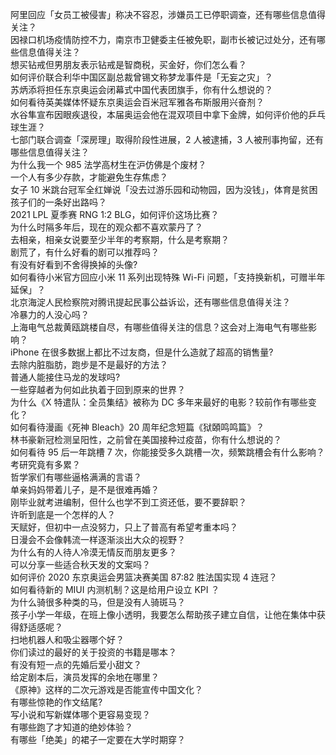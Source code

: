 阿里回应「女员工被侵害」称决不容忍，涉嫌员工已停职调查，还有哪些信息值得关注？  
因禄口机场疫情防控不力，南京市卫健委主任被免职，副市长被记过处分，还有哪些信息值得关注？  
想买钻戒但男朋友表示钻戒是智商税，买金好，你们怎么看？  
如何评价联合利华中国区副总裁曾锡文称梦龙事件是「无妄之灾」？  
苏炳添将担任东京奥运会闭幕式中国代表团旗手，你有什么想说的？  
如何看待英美媒体怀疑东京奥运会百米冠军雅各布斯服用兴奋剂？  
水谷隼宣布因眼疾退役，本届奥运会他在混双项目中拿下金牌，如何评价他的乒乓球生涯？  
七部门联合调查「深房理」取得阶段性进展，2 人被逮捕，3 人被刑事拘留，还有哪些信息值得关注？  
为什么我一个 985 法学高材生在沪仿佛是个废材？  
一个人有多少存款，才能避免生存焦虑？  
女子 10 米跳台冠军全红婵说「没去过游乐园和动物园，因为没钱」，体育是贫困孩子们的一条好出路吗？  
2021 LPL 夏季赛 RNG 1:2 BLG，如何评价这场比赛？  
为什么时隔多年后，现在的观众都不喜欢蒙丹了？  
去相亲，相亲女说要至少半年的考察期，什么是考察期？  
剧荒了，有什么好看的剧可以推荐吗？  
有没有好看到不舍得换掉的头像?  
如何看待小米官方回应小米 11 系列出现特殊 Wi-Fi 问题，「支持换新机，可赠半年延保」？  
北京海淀人民检察院对腾讯提起民事公益诉讼，还有哪些信息值得关注？  
冷暴力的人没心吗？  
上海电气总裁黄瓯跳楼自尽，有哪些值得关注的信息？这会对上海电气有哪些影响？  
iPhone 在很多数据上都比不过友商，但是什么造就了超高的销售量?  
去除内脏脂肪，跑步是不是最好的方法？  
普通人能接住马龙的发球吗?  
一些穿越者为何如此执着于回到原来的世界？  
为什么《X 特遣队：全员集结》被称为 DC 多年来最好的电影？较前作有哪些变化？  
如何看待漫画《死神 Bleach》20 周年纪念短篇《狱頣鸣鸣篇》？  
林书豪新冠检测呈阳性，之前曾在美国接种过疫苗，你有什么想说的？  
如何看待 95 后一年跳槽 7 次，你能接受多久跳槽一次，频繁跳槽会有什么影响？  
考研究竟有多累？  
哲学家们有哪些逼格满满的言语？  
单亲妈妈带着儿子，是不是很难再婚？  
刚毕业就考进编制，但什么也学不到工资还低，要不要辞职？  
许昕到底是一个怎样的人？  
天赋好，但初中一点没努力，只上了普高有希望考重本吗？  
日漫会不会像韩流一样逐渐淡出大众的视野？  
为什么有的人待人冷漠无情反而朋友更多？  
可以分享一些适合秋天发的文案吗？  
如何评价 2020 东京奥运会男篮决赛美国 87:82 胜法国实现 4 连冠？  
如何看待新的 MIUI 内测机制？这是给用户设立 KPI ？  
为什么骑很多种类的马，但是没有人骑斑马？  
孩子小学一年级，在班上像小透明，我要怎么帮助孩子建立自信，让他在集体中获得舒适感呢？  
扫地机器人和吸尘器哪个好？  
你们读过的最好的关于投资的书籍是哪本？  
有没有短一点的先婚后爱小甜文？  
给定剧本后，演员发挥的余地在哪里？  
《原神》这样的二次元游戏是否能宣传中国文化？  
有哪些惊艳的作文结尾?  
写小说和写新媒体哪个更容易变现？  
有哪些跑了才知道的绝妙体验？  
有哪些「绝美」的裙子一定要在大学时期穿？  

